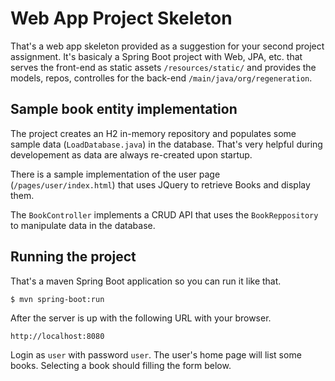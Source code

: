 # Web App Project Skeleton

That's a web app skeleton provided as a suggestion for your second project assignment. 
It's basicaly a Spring Boot project with Web, JPA, etc. that serves the front-end as 
static assets `/resources/static/` and provides the models, repos, controlles for the back-end `/main/java/org/regeneration`.

## Sample book entity implementation

The project creates an H2 in-memory repository and populates some sample data (`LoadDatabase.java`) in the database. 
That's very helpful during developement as data are always re-created upon startup.

There is a sample implementation of the user page (`/pages/user/index.html`) that uses JQuery to retrieve Books 
and display them.

The `BookController` implements a CRUD API that uses the `BookReppository` to manipulate data in the database.

## Running the project

That's a maven Spring Boot application so you can run it like that.

```
$ mvn spring-boot:run
```

After the server is up with the following URL with your browser.

```
http://localhost:8080
```
Login as `user` with password `user`. The user's home page will list some books. Selecting a book should filling the form below.
